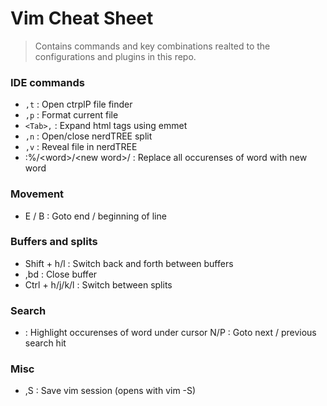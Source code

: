 # Vim Cheat Sheet
> Contains commands and key combinations realted to the configurations and plugins in this repo.

### IDE commands 
- `,t` : Open ctrplP file finder
- `,p` : Format current file 
- `<Tab>,` : Expand html tags using emmet
- `,n` : Open/close nerdTREE split
- `,v` : Reveal file in nerdTREE
- :%/\<word\>/\<new word\>/ : Replace all occurenses of word with new word

### Movement
- E / B : Goto end / beginning of line 

### Buffers and splits
- Shift + h/l : Switch back and forth between buffers
- ,bd : Close buffer
- Ctrl + h/j/k/l : Switch between splits

### Search
* : Highlight occurenses of word under cursor
N/P : Goto next / previous search hit

### Misc
- ,S : Save vim session (opens with vim -S)
